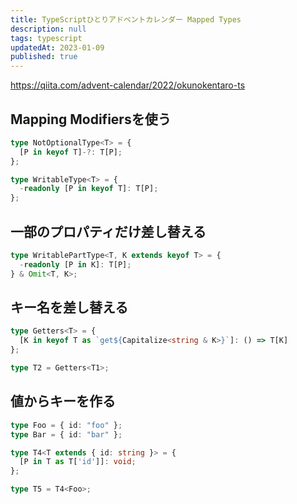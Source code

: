 ```yaml
---
title: TypeScriptひとりアドベントカレンダー Mapped Types
description: null
tags: typescript
updatedAt: 2023-01-09
published: true
---
```


https://qiita.com/advent-calendar/2022/okunokentaro-ts

## Mapping Modifiersを使う

```ts
type NotOptionalType<T> = {
  [P in keyof T]-?: T[P];
};

type WritableType<T> = {
  -readonly [P in keyof T]: T[P];
};
```

## 一部のプロパティだけ差し替える

```ts
type WritablePartType<T, K extends keyof T> = {
  -readonly [P in K]: T[P];
} & Omit<T, K>;
```

## キー名を差し替える

```ts
type Getters<T> = {
  [K in keyof T as `get${Capitalize<string & K>}`]: () => T[K]
};

type T2 = Getters<T1>;
```

## 値からキーを作る

```ts
type Foo = { id: "foo" };
type Bar = { id: "bar" };

type T4<T extends { id: string }> = {
  [P in T as T['id']]: void;
};

type T5 = T4<Foo>;
```
